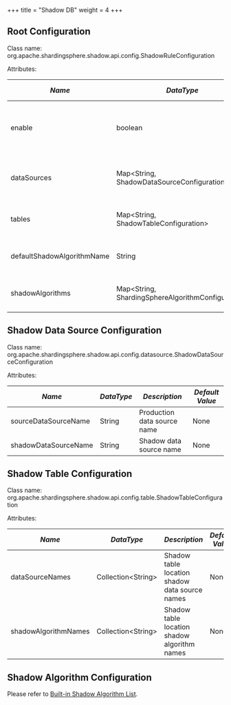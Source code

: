 +++
title = "Shadow DB"
weight = 4
+++

## Root Configuration

Class name: org.apache.shardingsphere.shadow.api.config.ShadowRuleConfiguration

Attributes:

| *Name* | *DataType* | *Description* | *Default Value* |
| ------ | ---------- | ------------- | --------------- |
| enable | boolean    | Shadow DB function switch. Optional values: true/false |false|
| dataSources | Map\<String, ShadowDataSourceConfiguration\> | Shadow data source mapping name and configuration | None |
| tables | Map\<String, ShadowTableConfiguration\> | Shadow table name and configuration | None |
| defaultShadowAlgorithmName | String | default shadow algorithm name | Option item |
| shadowAlgorithms | Map\<String, ShardingSphereAlgorithmConfiguration\> | Shadow algorithm name and configuration | None |

## Shadow Data Source Configuration

Class name: org.apache.shardingsphere.shadow.api.config.datasource.ShadowDataSourceConfiguration

Attributes:

| *Name* | *DataType* | *Description* | *Default Value* |
| ------ | ---------- | ------------- | --------------- |
| sourceDataSourceName | String | Production data source name | None |
| shadowDataSourceName | String | Shadow data source name | None |

## Shadow Table Configuration

Class name: org.apache.shardingsphere.shadow.api.config.table.ShadowTableConfiguration

Attributes:

| *Name* | *DataType* | *Description* | *Default Value* |
| ------ | ---------- | ------------- | --------------- |
| dataSourceNames | Collection\<String\> | Shadow table location shadow data source names | None |
| shadowAlgorithmNames | Collection\<String\> | Shadow table location shadow algorithm names | None |

## Shadow Algorithm Configuration

Please refer to [Built-in Shadow Algorithm List](/cn/user-manual/shardingsphere-jdbc/configuration/built-in-algorithm/shadow).
